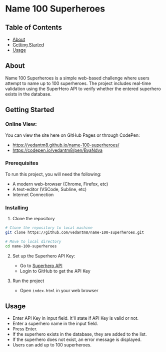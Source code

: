 # Name 100 Superheroes

## Table of Contents

- [About](#about)
- [Getting Started](#getting_started)
- [Usage](#usage)

## About <a name = "about"></a>

Name 100 Superheroes is a simple web-based challenge where users attempt to name up to 100 superheroes. The project includes real-time validation using the SuperHero API to verify whether the entered superhero exists in the database. 

## Getting Started <a name = "getting_started"></a>

### Online View:

You can view the site here on GitHub Pages or through CodePen: 

* https://vedantm8.github.io/name-100-superheroes/
* https://codepen.io/vedantm8/pen/ByaNdva

### Prerequisites

To run this project, you will need the following: 

* A modern web-browser (Chrome, Firefox, etc)
* A text-editor (VSCode, Subline, etc)
* Internet Connection 

### Installing

1. Clone the repository
```bash
# Clone the repository to local machine 
git clone https://github.com/vedantm8/name-100-superheroes.git

# Move to local directory
cd name-100-superheroes
```

2. Set up the Superhero API Key:

    * Go to [Superhero API](https://superheroapi.com)
    * Login to GitHub to get the API Key

3. Run the project 
    * Open `index.html` in your web browser


## Usage <a name = "usage"></a>

* Enter API Key in input field. It'll state if API Key is valid or not.
* Enter a superhero name in the input field.
* Press Enter.
* If the superhero exists in the database, they are added to the list.
* If the superhero does not exist, an error message is displayed.
* Users can add up to 100 superheroes.
